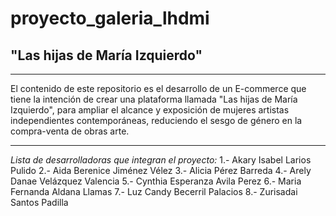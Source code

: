 # proyecto_galeria_lhdmi
## "Las hijas de María Izquierdo"
---
El contenido de este repositorio es el desarrollo de un E-commerce que tiene la intención de crear una plataforma llamada "Las hijas de María Izquierdo", para ampliar el alcance y exposición de mujeres artistas independientes contemporáneas, reduciendo el sesgo de género en la compra-venta de obras arte.

---
*Lista de desarrolladoras que integran el proyecto:*
1.- Akary Isabel Larios Pulido
2.- Aida Berenice Jiménez Vélez
3.- Alicia Pérez Barreda
4.- Arely Danae Velázquez Valencia
5.- Cynthia Esperanza Avila Perez
6.- Maria Fernanda Aldana Llamas
7.- Luz Candy Becerril Palacios
8.- Zurisadai Santos Padilla
